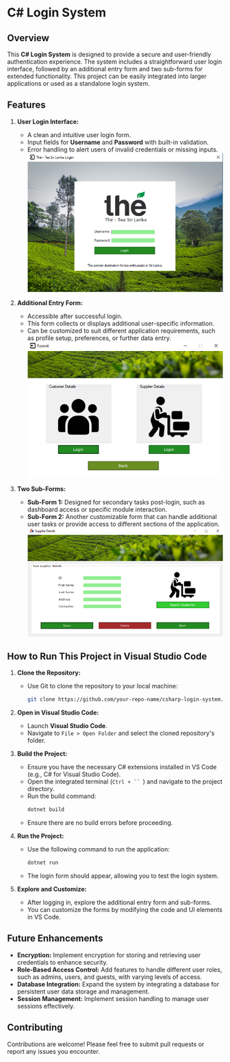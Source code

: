 # C# Login System

## Overview

This **C# Login System** is designed to provide a secure and user-friendly authentication experience. The system includes a straightforward user login interface, followed by an additional entry form and two sub-forms for extended functionality. This project can be easily integrated into larger applications or used as a standalone login system.

## Features

1. **User Login Interface:**
   - A clean and intuitive user login form.
   - Input fields for **Username** and **Password** with built-in validation.
   - Error handling to alert users of invalid credentials or missing inputs.
![Project Logo](images/login.png)


2. **Additional Entry Form:**
   - Accessible after successful login.
   - This form collects or displays additional user-specific information.
   - Can be customized to suit different application requirements, such as profile setup, preferences, or further data entry.
![Project Logo](images/additional.png)


3. **Two Sub-Forms:**
   - **Sub-Form 1:** Designed for secondary tasks post-login, such as dashboard access or specific module interaction.
   - **Sub-Form 2:** Another customizable form that can handle additional user tasks or provide access to different sections of the application.
   ![Project Logo](images/sub.png)


## How to Run This Project in Visual Studio Code

1. **Clone the Repository:**
   - Use Git to clone the repository to your local machine:
     ```sh
     git clone https://github.com/your-repo-name/csharp-login-system.git
     ```
   
2. **Open in Visual Studio Code:**
   - Launch **Visual Studio Code**.
   - Navigate to `File > Open Folder` and select the cloned repository's folder.

3. **Build the Project:**
   - Ensure you have the necessary C# extensions installed in VS Code (e.g., C# for Visual Studio Code).
   - Open the integrated terminal (`Ctrl + `` `) and navigate to the project directory.
   - Run the build command:
     ```sh
     dotnet build
     ```
   - Ensure there are no build errors before proceeding.

4. **Run the Project:**
   - Use the following command to run the application:
     ```sh
     dotnet run
     ```
   - The login form should appear, allowing you to test the login system.

5. **Explore and Customize:**
   - After logging in, explore the additional entry form and sub-forms.
   - You can customize the forms by modifying the code and UI elements in VS Code.

## Future Enhancements

- **Encryption:** Implement encryption for storing and retrieving user credentials to enhance security.
- **Role-Based Access Control:** Add features to handle different user roles, such as admins, users, and guests, with varying levels of access.
- **Database Integration:** Expand the system by integrating a database for persistent user data storage and management.
- **Session Management:** Implement session handling to manage user sessions effectively.

## Contributing

Contributions are welcome! Please feel free to submit pull requests or report any issues you encounter.

